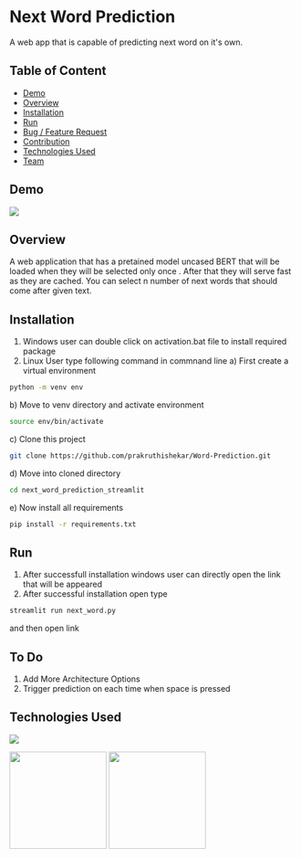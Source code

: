 # Next Word Prediction
A web app that is capable of predicting next word on it's own.


## Table of Content
  * [Demo](#demo)
  * [Overview](#overview)
  * [Installation](#installation)
  * [Run](#run)
  * [Bug / Feature Request](#bug---feature-request)
  * [Contribution](#contribution)
  * [Technologies Used](#technologies-used)
  * [Team](#team)


## Demo

![](https://i.imgur.com/NV6eqfX.jpg)




## Overview
A web application that has a pretained model uncased BERT  that will be loaded when they will be selected only once . After that they will serve fast as they are cached. You can select n number of next words that should come after given text.

## Installation
1. Windows user can double click on activation.bat file to install required package
2. Linux User type following command in commnand line
a) First create a virtual environment 
```bash
python -m venv env

```
b) Move to venv directory and activate environment
```bash
source env/bin/activate

```
c) Clone this project 
```bash
git clone https://github.com/prakruthishekar/Word-Prediction.git
```

d) Move into cloned directory
```bash
cd next_word_prediction_streamlit
```
e) Now install all requirements
```bash
pip install -r requirements.txt
```
## Run
1. After successfull installation windows user can directly open the link that will be appeared
2. After successful installation open type
```bash
streamlit run next_word.py
 ```
and then open link 

## To Do
1. Add More Architecture Options
2. Trigger prediction on each time when space is pressed




## Technologies Used

![](https://forthebadge.com/images/badges/made-with-python.svg)

[<img target="_blank" src="https://i.imgur.com/jAyHARm.png" width=170>](https://www.streamlit.io/)
[<img target="_blank" src="https://i.imgur.com/TDYScZd.png" width=170>](https://pytorch.org/) 




 
